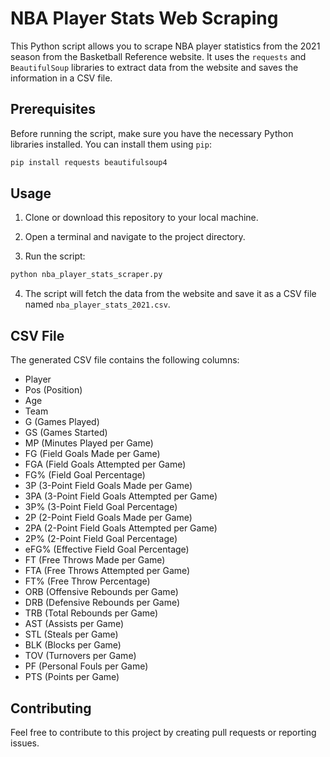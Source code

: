 # NBA Player Stats Web Scraping

This Python script allows you to scrape NBA player statistics from the 2021 season from the Basketball Reference website. 
It uses the `requests` and `BeautifulSoup` libraries to extract data from the website and saves the information in a CSV file.

## Prerequisites

Before running the script, make sure you have the necessary Python libraries installed. You can install them using `pip`:

```bash
pip install requests beautifulsoup4
```

## Usage

1. Clone or download this repository to your local machine.

2. Open a terminal and navigate to the project directory.

3. Run the script:

```bash
python nba_player_stats_scraper.py
```

4. The script will fetch the data from the website and save it as a CSV file named `nba_player_stats_2021.csv`.

## CSV File

The generated CSV file contains the following columns:

- Player
- Pos (Position)
- Age
- Team
- G (Games Played)
- GS (Games Started)
- MP (Minutes Played per Game)
- FG (Field Goals Made per Game)
- FGA (Field Goals Attempted per Game)
- FG% (Field Goal Percentage)
- 3P (3-Point Field Goals Made per Game)
- 3PA (3-Point Field Goals Attempted per Game)
- 3P% (3-Point Field Goal Percentage)
- 2P (2-Point Field Goals Made per Game)
- 2PA (2-Point Field Goals Attempted per Game)
- 2P% (2-Point Field Goal Percentage)
- eFG% (Effective Field Goal Percentage)
- FT (Free Throws Made per Game)
- FTA (Free Throws Attempted per Game)
- FT% (Free Throw Percentage)
- ORB (Offensive Rebounds per Game)
- DRB (Defensive Rebounds per Game)
- TRB (Total Rebounds per Game)
- AST (Assists per Game)
- STL (Steals per Game)
- BLK (Blocks per Game)
- TOV (Turnovers per Game)
- PF (Personal Fouls per Game)
- PTS (Points per Game)

## Contributing

Feel free to contribute to this project by creating pull requests or reporting issues.
